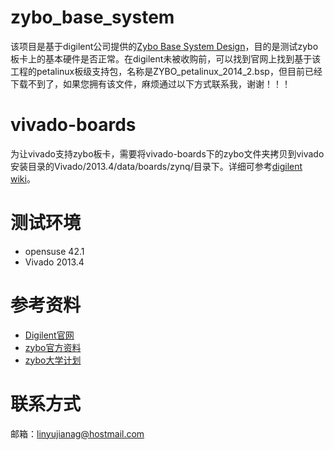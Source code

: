 # zybo_base_system该项目是基于digilent公司提供的[Zybo Base System Design](https://reference.digilentinc.com/_media/reference/programmable-logic/zybo/zybo_base_system.zip)，目的是测试zybo板卡上的基本硬件是否正常。在digilent未被收购前，可以找到官网上找到基于该工程的petalinux板级支持包，名称是ZYBO_petalinux_2014_2.bsp，但目前已经下载不到了，如果您拥有该文件，麻烦通过以下方式联系我，谢谢！！！# vivado-boards为让vivado支持zybo板卡，需要将vivado-boards下的zybo文件夹拷贝到vivado安装目录的Vivado/2013.4/data/boards/zynq/目录下。详细可参考[digilent wiki](https://reference.digilentinc.com/vivado:boardfiles)。# 测试环境* opensuse 42.1* Vivado 2013.4# 参考资料* [Digilent官网](http://www.digilent.com.cn/)* [zybo官方资料](https://reference.digilentinc.com/reference/programmable-logic/zybo/start)* [zybo大学计划](https://www.xilinx.com/support/university/boards-portfolio/xup-boards/DigilentZYBO.html)# 联系方式邮箱：linyujianag@hostmail.com